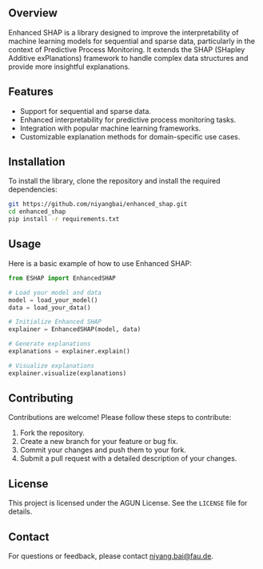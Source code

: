 ## Overview
Enhanced SHAP is a library designed to improve the interpretability of machine learning models for sequential and sparse data, particularly in the context of Predictive Process Monitoring. It extends the SHAP (SHapley Additive exPlanations) framework to handle complex data structures and provide more insightful explanations.

## Features
- Support for sequential and sparse data.
- Enhanced interpretability for predictive process monitoring tasks.
- Integration with popular machine learning frameworks.
- Customizable explanation methods for domain-specific use cases.

## Installation
To install the library, clone the repository and install the required dependencies:

```bash
git https://github.com/niyangbai/enhanced_shap.git
cd enhanced_shap
pip install -r requirements.txt
```

## Usage
Here is a basic example of how to use Enhanced SHAP:

```python
from ESHAP import EnhancedSHAP

# Load your model and data
model = load_your_model()
data = load_your_data()

# Initialize Enhanced SHAP
explainer = EnhancedSHAP(model, data)

# Generate explanations
explanations = explainer.explain()

# Visualize explanations
explainer.visualize(explanations)
```

## Contributing
Contributions are welcome! Please follow these steps to contribute:
1. Fork the repository.
2. Create a new branch for your feature or bug fix.
3. Commit your changes and push them to your fork.
4. Submit a pull request with a detailed description of your changes.

## License
This project is licensed under the AGUN License. See the `LICENSE` file for details.

## Contact
For questions or feedback, please contact [niyang.bai@fau.de](mailto:niyang.bai@fau.de).